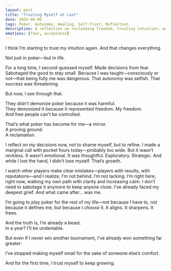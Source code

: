 ```yaml
---
layout: post
title: "Trusting Myself at Last"
date: 2025-06-05
tags: Poker, Autonomy, Healing, Self-Trust, Reflection
description: A reflection on reclaiming freedom, trusting intuition, and why poker became more than just a game—it became a path back to myself.
emotions: [fear, acceptance]
---
```


I think I’m starting to trust my intuition again. And that changes everything.

Not just in poker—but in life.

For a long time, I second-guessed myself. Made decisions from fear. Sabotaged the good to stay small. Because I was taught—consciously or not—that being fully me was dangerous. That autonomy was selfish. That success was threatening.

But now, I see through that.

They didn’t demonize poker because it was harmful.  
They demonized it because it represented freedom. My freedom.  
And free people can’t be controlled.

That’s what poker has become for me—a mirror.  
A proving ground.  
A reclamation.

I reflect on my decisions now, not to shame myself, but to refine. I made a marginal call with pocket fours today—probably too wide. But it wasn’t reckless. It wasn’t emotional. It was thoughtful. Exploratory. Strategic. And while I lost the hand, I didn’t lose myself. That’s growth.

I watch other players make clear mistakes—players with results, with reputations—and I realize, I’m not behind. I’m not lacking. I’m right here, right now, walking my own path with clarity and increasing calm. I don’t need to sabotage it anymore to keep anyone close. I’ve already faced my deepest grief. And what came after… was me.

I’m going to play poker for the rest of my life—not because I have to, not because it defines me, but because I *choose* it. It aligns. It sharpens. It frees.

And the truth is, I’m already a beast.  
In a year? I’ll be undeniable.

But even if I never win another tournament, I’ve already won something far greater:

I’ve stopped making myself small for the sake of someone else’s comfort.

And for the first time, I trust myself to keep growing.
